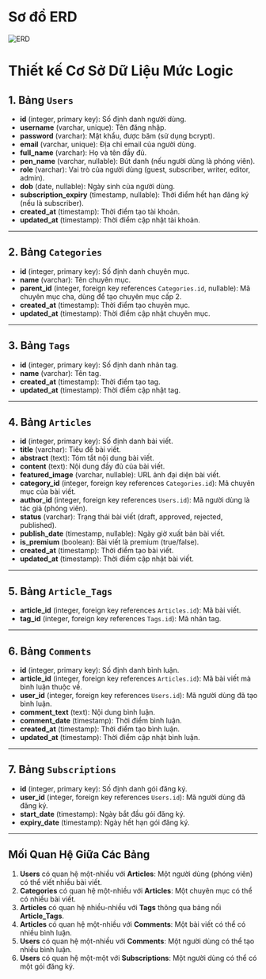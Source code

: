 
# Sơ đồ ERD 
  ![ERD](https://github.com/user-attachments/assets/63674362-d69b-42f3-80e3-9375604ce6b0)
# Thiết kế Cơ Sở Dữ Liệu Mức Logic

## 1. Bảng `Users`
- **id** (integer, primary key): Số định danh người dùng.
- **username** (varchar, unique): Tên đăng nhập.
- **password** (varchar): Mật khẩu, được băm (sử dụng bcrypt).
- **email** (varchar, unique): Địa chỉ email của người dùng.
- **full_name** (varchar): Họ và tên đầy đủ.
- **pen_name** (varchar, nullable): Bút danh (nếu người dùng là phóng viên).
- **role** (varchar): Vai trò của người dùng (guest, subscriber, writer, editor, admin).
- **dob** (date, nullable): Ngày sinh của người dùng.
- **subscription_expiry** (timestamp, nullable): Thời điểm hết hạn đăng ký (nếu là subscriber).
- **created_at** (timestamp): Thời điểm tạo tài khoản.
- **updated_at** (timestamp): Thời điểm cập nhật tài khoản.

---

## 2. Bảng `Categories`
- **id** (integer, primary key): Số định danh chuyên mục.
- **name** (varchar): Tên chuyên mục.
- **parent_id** (integer, foreign key references `Categories.id`, nullable): Mã chuyên mục cha, dùng để tạo chuyên mục cấp 2.
- **created_at** (timestamp): Thời điểm tạo chuyên mục.
- **updated_at** (timestamp): Thời điểm cập nhật chuyên mục.

---

## 3. Bảng `Tags`
- **id** (integer, primary key): Số định danh nhãn tag.
- **name** (varchar): Tên tag.
- **created_at** (timestamp): Thời điểm tạo tag.
- **updated_at** (timestamp): Thời điểm cập nhật tag.

---

## 4. Bảng `Articles`
- **id** (integer, primary key): Số định danh bài viết.
- **title** (varchar): Tiêu đề bài viết.
- **abstract** (text): Tóm tắt nội dung bài viết.
- **content** (text): Nội dung đầy đủ của bài viết.
- **featured_image** (varchar, nullable): URL ảnh đại diện bài viết.
- **category_id** (integer, foreign key references `Categories.id`): Mã chuyên mục của bài viết.
- **author_id** (integer, foreign key references `Users.id`): Mã người dùng là tác giả (phóng viên).
- **status** (varchar): Trạng thái bài viết (draft, approved, rejected, published).
- **publish_date** (timestamp, nullable): Ngày giờ xuất bản bài viết.
- **is_premium** (boolean): Bài viết là premium (true/false).
- **created_at** (timestamp): Thời điểm tạo bài viết.
- **updated_at** (timestamp): Thời điểm cập nhật bài viết.

---

## 5. Bảng `Article_Tags`
- **article_id** (integer, foreign key references `Articles.id`): Mã bài viết.
- **tag_id** (integer, foreign key references `Tags.id`): Mã nhãn tag.

---

## 6. Bảng `Comments`
- **id** (integer, primary key): Số định danh bình luận.
- **article_id** (integer, foreign key references `Articles.id`): Mã bài viết mà bình luận thuộc về.
- **user_id** (integer, foreign key references `Users.id`): Mã người dùng đã tạo bình luận.
- **comment_text** (text): Nội dung bình luận.
- **comment_date** (timestamp): Thời điểm bình luận.
- **created_at** (timestamp): Thời điểm tạo bình luận.
- **updated_at** (timestamp): Thời điểm cập nhật bình luận.

---

## 7. Bảng `Subscriptions`
- **id** (integer, primary key): Số định danh gói đăng ký.
- **user_id** (integer, foreign key references `Users.id`): Mã người dùng đã đăng ký.
- **start_date** (timestamp): Ngày bắt đầu gói đăng ký.
- **expiry_date** (timestamp): Ngày hết hạn gói đăng ký.

---

## Mối Quan Hệ Giữa Các Bảng
1. **Users** có quan hệ một-nhiều với **Articles**: Một người dùng (phóng viên) có thể viết nhiều bài viết.
2. **Categories** có quan hệ một-nhiều với **Articles**: Một chuyên mục có thể có nhiều bài viết.
3. **Articles** có quan hệ nhiều-nhiều với **Tags** thông qua bảng nối **Article_Tags**.
4. **Articles** có quan hệ một-nhiều với **Comments**: Một bài viết có thể có nhiều bình luận.
5. **Users** có quan hệ một-nhiều với **Comments**: Một người dùng có thể tạo nhiều bình luận.
6. **Users** có quan hệ một-một với **Subscriptions**: Một người dùng có thể có một gói đăng ký.

